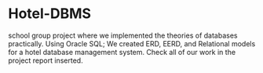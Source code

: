 # Hotel-DBMS
school group project where we implemented the theories of databases practically. Using Oracle SQL; We created ERD, EERD, and Relational models for a hotel database management system. Check all of our work in the project report inserted.
